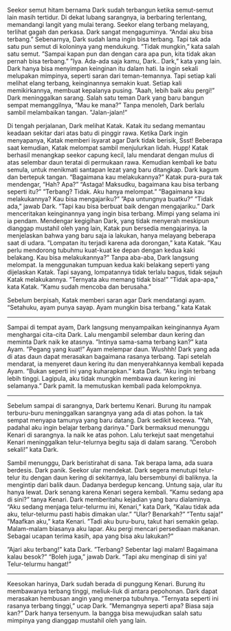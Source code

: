 Seekor semut hitam bernama Dark sudah terbangun ketika semut-semut lain masih tertidur. Di dekat lubang sarangnya,
ia berbaring terlentang, memandangi langit yang mulai terang. Seekor elang terbang melayang, terlihat gagah dan perkasa. Dark sangat mengaguminya. “Andai aku bisa terbang.”
Sebenarnya, Dark sudah lama ingin bisa terbang. Tapi tak ada satu pun semut di koloninya yang mendukung.
”Tidak mungkin,” kata salah satu semut. ”Sampai kapan pun dan dengan cara apa pun, kita tidak akan pernah bisa terbang.”
”Iya. Ada-ada saja kamu, Dark.. Dark,” kata yang lain.
Dark hanya bisa menyimpan keinginan itu dalam hati. Ia ingin sekali melupakan mimpinya, seperti saran dari teman-temannya. Tapi setiap kali melihat elang terbang, keinginannya semakin kuat. Setiap kali memikirkannya, membuat kepalanya pusing. ”Aaah, lebih baik aku pergi!”
Dark meninggalkan sarang.
Salah satu teman Dark yang baru bangun sempat memanggilnya, ”Mau ke mana?”
Tanpa menoleh, Dark berlalu sambil melambaikan tangan. ”Jalan-jalan!”

Di tengah perjalanan, Dark melihat Katak.  Katak itu sedang memantau keadaan sekitar dari atas batu di pinggir rawa. Ketika Dark ingin menyapanya, Katak memberi isyarat agar Dark tidak berisik, Ssst! Beberapa saat kemudian, Katak melompat sambil menjulurkan lidah.
Hupp!
Katak berhasil menangkap seekor capung kecil, lalu mendarat dengan mulus di atas selembar daun teratai di permukaan rawa. Kemudian kembali ke batu semula, untuk menikmati santapan lezat yang baru ditangkap.
Dark kagum dan bertepuk tangan. “Bagaimana kau melakukannya?” Katak pura-pura tak mendengar, “Hah? Apa?”
“Astaga! Maksudku, bagaimana kau bisa terbang seperti itu?” ”Terbang? Tidak. Aku hanya melompat.”
”Bagaimana kau melakukannya? Kau bisa mengajariku?” ”Apa untungnya buatku?”
”Tidak ada,” jawab Dark. ”Tapi kau bisa berbuat baik dengan mengajariku.”
Dark menceritakan keinginannya yang ingin bisa terbang. Mimpi yang selama ini ia pendam.
Mendengar kegigihan Dark, yang tidak menyerah meskipun dianggap mustahil oleh yang lain, Katak pun bersedia mengajarinya. Ia menjelaskan bahwa yang baru saja ia lakukan, hanya melayang beberapa saat di udara. ”Lompatan itu terjadi karena ada dorongan,” kata Katak. ”Kau perlu mendorong tubuhmu kuat-kuat ke depan dengan kedua kaki belakang.
Kau bisa melakukannya?”
Tanpa aba-aba, Dark langsung melompat. Ia menggunakan tumpuan kedua kaki belakang seperti yang dijelaskan Katak. Tapi sayang, lompatannya tidak terlalu bagus, tidak sejauh Katak melakukannya.
”Ternyata aku memang tidak bisa!”
”Tidak apa-apa,” kata Katak. ”Kamu sudah mencoba dan berusaha.”

Sebelum berpisah, Katak memberi
saran agar Dark mendatangi ayam. “Setahuku, ayam punya sayap. Ayam
mungkin bisa terbang.” kata Katak
***
Sampai di tempat ayam, Dark langsung menyampaikan keinginannya Ayam menghargai
cita-cita Dark. Lalu mengambil selembar daun kering dan meminta Dark naik ke atasnya.
”Intinya sama-sama terbang kan?” kata Ayam. ”Pegang yang kuat!”
Ayam melempar daun. Wushhh!
Dark yang ada di atas daun dapat merasakan bagaimana rasanya terbang. Tapi setelah mendarat, ia menyeret daun kering itu dan menyerahkannya kembali kepada Ayam. ”Bukan seperti ini yang kuharapkan.” kata Dark. “Aku ingin terbang lebih tinggi. Lagipula, aku tidak mungkin membawa daun kering ini selamanya.”
Dark pamit. Ia memutuskan kembali pada kelompoknya.
***
Sebelum sampai di sarangnya, Dark bertemu Kenari. Burung itu nampak terburu-buru meninggalkan sarangnya yang ada di atas pohon. Ia tak sempat menyapa tamunya yang baru datang. Dark sedikit kecewa. ”Yah, padahal aku ingin belajar terbang darinya.”
Dark bermaksud menunggu Kenari di sarangnya. Ia naik ke atas pohon. Lalu terkejut saat mengetahui Kenari meninggalkan telur-telurnya begitu saja di dalam sarang. ”Ceroboh sekali!” kata Dark.

Sambil menunggu, Dark beristirahat di sana.
Tak berapa lama, ada suara berdesis. Dark panik. Seekor ular mendekat. Dark segera menutupi telur-telur itu dengan daun kering di sekitarnya, lalu bersembunyi di baliknya. Ia mengintip dari balik daun. Dadanya berdegup kencang. Untung saja, ular itu hanya lewat.
Dark senang karena Kenari segera kembali. ”Kamu sedang apa di sini?” tanya Kenari.
Dark memberitahu kejadian yang baru dialaminya.
“Aku sedang menjaga telur-telurmu ini, Kenari,” kata Dark, ”Kalau tidak ada aku, telur-telurmu pasti habis dimakan ular.”
”Ular? Benarkah?” ”Tentu saja!”
”Maafkan aku,” kata Kenari. ”Tadi aku buru-buru, takut hari semakin gelap. Malam-malam biasanya aku lapar. Aku pergi mencari persediaan makanan. Sebagai ucapan terima kasih, apa yang bisa aku lakukan?”

”Ajari aku terbang!” kata Dark.
”Terbang? Sebentar lagi malam! Bagaimana kalau besok?” “Boleh juga,” jawab Dark. “Tapi aku menginap di sini ya!
Telur-telurmu hangat!”
***
Keesokan harinya, Dark sudah berada di punggung Kenari. Burung itu membawanya terbang tinggi, meliuk-liuk di antara pepohonan. Dark dapat merasakan hembusan angin yang menerpa tubuhnya. ”Ternyata seperti ini rasanya terbang tinggi,” ucap Dark.
”Memangnya seperti apa? Biasa saja kan?”
Dark hanya tersenyum. Ia bangga bisa mewujudkan salah satu mimpinya yang dianggap mustahil oleh yang lain.
